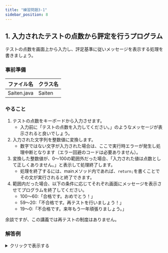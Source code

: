 ```yaml
---
title: "練習問題3-1"
sidebar_position: 8
---
```


## 1. 入力されたテストの点数から評定を行うプログラム

テストの点数を画面上から入力し、評定基準に従いメッセージを表示する処理を書きましょう。

### 事前準備
| ファイル名 | クラス名 |
|---|---|
| Saiten.java | Saiten |

### やること

1. テストの点数をキーボードから入力させます。
    - 入力前に「テストの点数を入力してください。」のようなメッセージが表示されると良いでしょう。
2. 入力された文字列を整数値に変換します。
    - 数字ではない文字が入力された場合は、ここで実行時エラーが発生し処理中断となります（エラー回避のコードは必要ありません）。
2. 変換した整数値が、0〜100の範囲外だった場合、「入力された値は点数として正しくありません。」と表示して処理終了します。
    - 処理を終了するには、mainメソッド内であれば、`return;`を書くことでその文が実行されると終了できます。
3. 範囲内だった場合、以下の条件に応じてそれぞれ画面にメッセージを表示させてプログラムを終了してください。
    - 100〜60:「合格です。おめでとう！」
    - 59〜20:「不合格です。再テストを行いましょう！」
    - 19〜0:「不合格です。来年もう一年頑張りましょう。」


余談ですが、この講義では再テストの制度はありません。


### 解答例

<details><summary>クリックで表示する</summary>
<p>

```java
/*
  第2回 課題1 入力されたテストの点数から評定を行うプログラム

  テストの点数を画面上から入力し、評定基準に従いメッセージを表示する処理を書きましょう。
*/

//画面からの入力には必須のライブラリです。必ずインポートしてください
import java.util.Scanner;

class Saiten {
  //画面から入力するプログラムの場合は、mainのカッコの後に、「throws IOException」を必ず入れましょう
  public static void main(String[] args) {
    //画面から入力を受け付けるための準備
    Scanner in = new Scanner(System.in);

    //画面にメッセージを表示する
    System.out.println("テストの点数を入力してください。");

    //画面から入力された内容を、変数strに格納する
    int score = Integer.parseInt(in.nextLine());

    //入力された点数が100〜0の範囲内かチェック
    if (score < 0 || 100 < score) { // 0未満、または100を超える値の場合はエラー
      System.out.println("入力された値は点数として正しくありません。");
      return;
    }

    //点数の範囲ごとでのメッセージ切り替えを行う
    if (score >= 60) {  // 60点以上の判定を行う（100点のチェックは上で行っているため不要です。）
      System.out.println("合格です。おめでとう！");
    } else if (score >= 20) { // 20点以上の判定を行う（ここに入ってくる時点で、点数は59点以下が確定しています。）
      System.out.println("不合格です。再テストを行いましょう！");
    } else { // 19点以下
      System.out.println("不合格です。来年もう一年頑張りましょう。");
    }
  }
}
```
</p>
</details>

